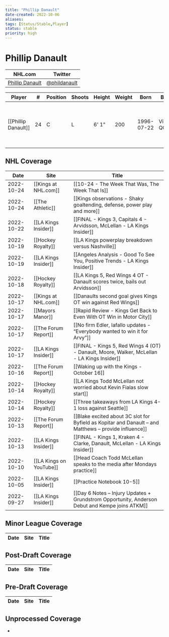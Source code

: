 ```yaml
---
title: "Phillip Danault"
date-created: 2022-10-06
aliases: 
tags: [Status/Stable,Player]
status: stable
priority: high
---
```


# Phillip Danault

NHL.com | Twitter
-|-
[Phillip Danault](https://www.nhl.com/player/phillip-danault-8476479) | [@phildanault](https://twitter.com/phildanault)

Player | \# | Position | Shoots | Height | Weight | Born | Birthplace | Draft 
---|---|---|---|---|---|---|---|---
[[Phillip Danault]] | 24 | C | L | 6' 1" | 200 | 1996-07-22 | Victoriaville, QC, CAN | 2011 CHI, 1st rd, 26th pk (26th overall)



## NHL  Coverage
| Date       | Site                    | Title                                                                                                 |
| ---------- | ----------------------- | ----------------------------------------------------------------------------------------------------- |
| 2022-10-24 | [[Kings at NHL.com]]    | [[10-24 - The Week That Was, The Week That Is]]                                                       |
| 2022-10-24 | [[The Athletic]]        | [[Kings observations - Shaky goaltending, defense, power play and more]]                              |
| 2022-10-22 | [[LA Kings Insider]]    | [[FINAL - Kings 3, Capitals 4 - Arvidsson, McLellan - LA Kings Insider]]                              |
| 2022-10-19 | [[Hockey Royalty]]      | [[LA Kings powerplay breakdown versus Nashville]]                                                     |
| 2022-10-19 | [[LA Kings Insider]]    | [[Angeles Analysis - Good To See You, Positive Trends - LA Kings Insider]]                            |
| 2022-10-18 | [[Hockey Royalty]]      | [[LA Kings 5, Red Wings 4 OT - Danault scores twice, bails out Arvidsson]]                            |
| 2022-10-17 | [[Kings at NHL.com]]    | [[Danaults second goal gives Kings OT win against Red Wings]]                                         |
| 2022-10-17 | [[Mayors Manor]]        | [[Rapid Review - Kings Get Back to Even With OT Win in Motor City]]                                   |
| 2022-10-17 | [[The Forum Report]]    | [[No firm Edler, Iafallo updates - “Everybody wanted to win it for Arvy”]]                            |
| 2022-10-17 | [[LA Kings Insider]]    | [[FINAL - Kings 5, Red Wings 4 (OT) - Danault, Moore, Walker, McLellan - LA Kings Insider]]           |
| 2022-10-16 | [[The Forum Report]]    | [[Waking up with the Kings - October 16]]                                                             |
| 2022-10-14 | [[Hockey Royalty]]      | [[LA Kings Todd McLellan not worried about Kevin Fialas slow start]]                                  |
| 2022-10-14 | [[Hockey Royalty]]      | [[Three takeaways from LA Kings 4-1 loss against Seattle]]                                            |
| 2022-10-13 | [[The Forum Report]]    | [[Blake excited about 3C slot for Byfield as Kopitar and Danault – and Matthews – provide influence]] |
| 2022-10-13 | [[LA Kings Insider]]    | [[FINAL - Kings 1, Kraken 4 - Clarke, Danault, McLellan - LA Kings Insider]]                          |
| 2022-10-10 | [[LA Kings on YouTube]] | [[Head Coach Todd McLellan speaks to the media after Mondays practice]]                               |
| 2022-10-05 | [[LA Kings Insider]]    | [[Practice Notebook 10-5]]                                                                            |
| 2022-09-27 | [[LA Kings Insider]]    | [[Day 6 Notes – Injury Updates + Grundstrom Opportunity, Anderson Debut and Kempe joins ATKM]]        |

	

## Minor League Coverage
Date | Site |  Title
---|---|---



## Post-Draft Coverage
Date | Site |  Title
---|---|---



## Pre-Draft Coverage
Date | Site |  Title
---|---|---


## Unprocessed Coverage
- 
